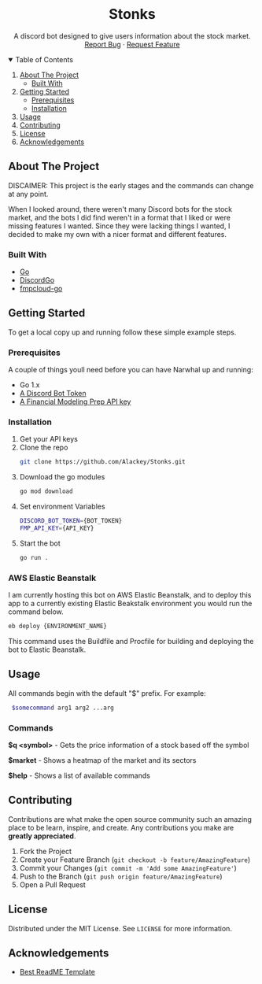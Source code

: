 <!-- PROJECT LOGO -->
<br />
<p align="center">
  <!--
  <a href="">
    <img src="images/logo.png" alt="Logo" width="80" height="80">
  </a>
  -->
  <h1 align="center">Stonks</h1>

  <p align="center">
    A discord bot designed to give users information about the stock market.
    <br />
    <a href="https://github.com/Alackey/Stonks/issues">Report Bug</a>
    ·
    <a href="https://github.com/Alackey/Stonks/issues">Request Feature</a>
  </p>
</p>



<!-- TABLE OF CONTENTS -->
<details open="open">
  <summary>Table of Contents</summary>
  <ol>
    <li>
      <a href="#about-the-project">About The Project</a>
      <ul>
        <li><a href="#built-with">Built With</a></li>
      </ul>
    </li>
    <li>
      <a href="#getting-started">Getting Started</a>
      <ul>
        <li><a href="#prerequisites">Prerequisites</a></li>
        <li><a href="#installation">Installation</a></li>
      </ul>
    </li>
    <li><a href="#usage">Usage</a></li>
    <li><a href="#contributing">Contributing</a></li>
    <li><a href="#license">License</a></li>
    <li><a href="#acknowledgements">Acknowledgements</a></li>
  </ol>
</details>



<!-- ABOUT THE PROJECT -->
## About The Project

DISCAIMER: This project is the early stages and the commands can change at any point.

When I looked around, there weren't many Discord bots for the stock market, and the bots I did find weren't in a format that I liked or were missing features I wanted. Since they were lacking things I wanted, I decided to make my own with a nicer format and different features.


### Built With

* [Go](https://golang.org/)
* [DiscordGo](https://github.com/bwmarrin/discordgo)
* [fmpcloud-go](github.com/spacecodewor/fmpcloud-go)


<!-- GETTING STARTED -->
## Getting Started

To get a local copy up and running follow these simple example steps.

### Prerequisites

A couple of things youll need before you can have Narwhal up and running:
* Go 1.x
* [A Discord Bot Token](https://discord.com/developers/applications)
* [A Financial Modeling Prep API key](https://financialmodelingprep.com/developer)

### Installation

1. Get your API keys
2. Clone the repo
   ```sh
   git clone https://github.com/Alackey/Stonks.git
   ```
3. Download the go modules
   ```sh
   go mod download
   ```
4. Set environment Variables
   ```sh
   DISCORD_BOT_TOKEN={BOT_TOKEN}
   FMP_API_KEY={API_KEY}
   ```
5. Start the bot
   ```sh
   go run .
   ```


### AWS Elastic Beanstalk
I am currently hosting this bot on AWS Elastic Beanstalk, and to deploy this app to a currently existing Elastic Beakstalk environment you would run the command below. 

```sh
eb deploy {ENVIRONMENT_NAME}
```

This command uses the Buildfile and Procfile for building and deploying the bot to Elastic Beanstalk.


<!-- USAGE EXAMPLES -->
## Usage
All commands begin with the default "$" prefix. For example: 

 ```sh
  $somecommand arg1 arg2 ...arg
  ```

### Commands

**$q \<symbol>** - Gets the price information of a stock based off the symbol


**$market** - Shows a heatmap of the market and its sectors

**$help** - Shows a list of available commands


<!-- CONTRIBUTING -->
## Contributing

Contributions are what make the open source community such an amazing place to be learn, inspire, and create. Any contributions you make are **greatly appreciated**. 

1. Fork the Project
2. Create your Feature Branch (`git checkout -b feature/AmazingFeature`)
3. Commit your Changes (`git commit -m 'Add some AmazingFeature'`)
4. Push to the Branch (`git push origin feature/AmazingFeature`)
5. Open a Pull Request



<!-- LICENSE -->
## License

Distributed under the MIT License. See `LICENSE` for more information.


<!-- ACKNOWLEDGEMENTS -->
## Acknowledgements
* [Best ReadME Template](https://github.com/othneildrew/Best-README-Template/blob/master/README.md)
